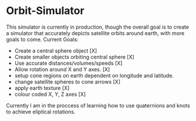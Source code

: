 # Orbit-Simulator
This simulator is currently in production, though the overall goal is to create a simulator that accurately depicts satellite orbits around earth, with more goals to come.
Current Goals:

- Create a central sphere object [X]
- Create smaller objects orbiting central sphere [X]
- Use accurate distances/volumes/speeds [X]
- Allow rotation around X and Y axes. [X]
- setup cone regions on earth dependent on longitude and latitude.
- change satellite spheres to cone arrows [X]
- apply earth texture [X]
- colour coded X, Y, Z axes [X]

Currently I am in the proccess of learning how to use quaternions and knots to achieve eliptical rotations.
